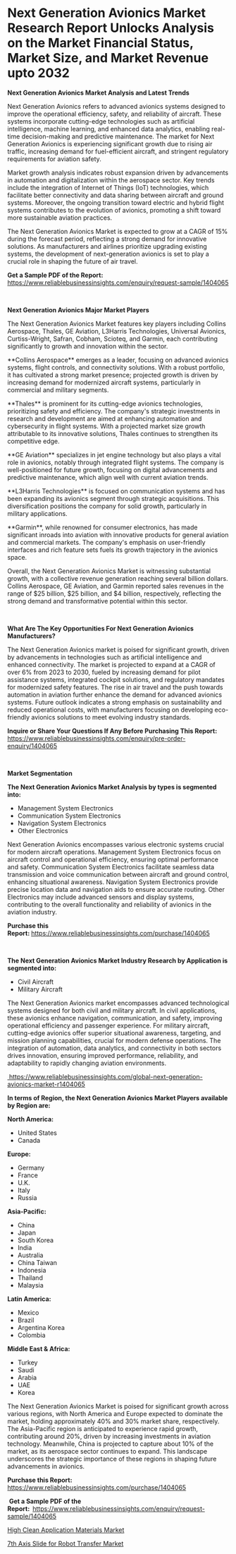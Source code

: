 <p><h1>Next Generation Avionics Market Research Report Unlocks Analysis on the Market Financial Status, Market Size, and Market Revenue upto 2032</h1></p><p><strong>Next Generation Avionics Market Analysis and Latest Trends</strong></p>
<p><p>Next Generation Avionics refers to advanced avionics systems designed to improve the operational efficiency, safety, and reliability of aircraft. These systems incorporate cutting-edge technologies such as artificial intelligence, machine learning, and enhanced data analytics, enabling real-time decision-making and predictive maintenance. The market for Next Generation Avionics is experiencing significant growth due to rising air traffic, increasing demand for fuel-efficient aircraft, and stringent regulatory requirements for aviation safety.</p><p>Market growth analysis indicates robust expansion driven by advancements in automation and digitalization within the aerospace sector. Key trends include the integration of Internet of Things (IoT) technologies, which facilitate better connectivity and data sharing between aircraft and ground systems. Moreover, the ongoing transition toward electric and hybrid flight systems contributes to the evolution of avionics, promoting a shift toward more sustainable aviation practices.</p><p>The Next Generation Avionics Market is expected to grow at a CAGR of 15% during the forecast period, reflecting a strong demand for innovative solutions. As manufacturers and airlines prioritize upgrading existing systems, the development of next-generation avionics is set to play a crucial role in shaping the future of air travel.</p></p>
<p><strong>Get a Sample PDF of the Report:&nbsp;</strong> <a href="https://www.reliablebusinessinsights.com/enquiry/request-sample/1404065?utm_campaign=1091&utm_medium=2&utm_source=Github&utm_content=ia&utm_term=13012025&utm_id=next-generation-avionics">https://www.reliablebusinessinsights.com/enquiry/request-sample/1404065</a></p>
<p>&nbsp;</p>
<p><strong>Next Generation Avionics Major Market Players</strong></p>
<p><p>The Next Generation Avionics Market features key players including Collins Aerospace, Thales, GE Aviation, L3Harris Technologies, Universal Avionics, Curtiss-Wright, Safran, Cobham, Scioteq, and Garmin, each contributing significantly to growth and innovation within the sector.</p><p>**Collins Aerospace** emerges as a leader, focusing on advanced avionics systems, flight controls, and connectivity solutions. With a robust portfolio, it has cultivated a strong market presence; projected growth is driven by increasing demand for modernized aircraft systems, particularly in commercial and military segments.</p><p>**Thales** is prominent for its cutting-edge avionics technologies, prioritizing safety and efficiency. The company's strategic investments in research and development are aimed at enhancing automation and cybersecurity in flight systems. With a projected market size growth attributable to its innovative solutions, Thales continues to strengthen its competitive edge.</p><p>**GE Aviation** specializes in jet engine technology but also plays a vital role in avionics, notably through integrated flight systems. The company is well-positioned for future growth, focusing on digital advancements and predictive maintenance, which align well with current aviation trends.</p><p>**L3Harris Technologies** is focused on communication systems and has been expanding its avionics segment through strategic acquisitions. This diversification positions the company for solid growth, particularly in military applications.</p><p>**Garmin**, while renowned for consumer electronics, has made significant inroads into aviation with innovative products for general aviation and commercial markets. The company's emphasis on user-friendly interfaces and rich feature sets fuels its growth trajectory in the avionics space.</p><p>Overall, the Next Generation Avionics Market is witnessing substantial growth, with a collective revenue generation reaching several billion dollars. Collins Aerospace, GE Aviation, and Garmin reported sales revenues in the range of $25 billion, $25 billion, and $4 billion, respectively, reflecting the strong demand and transformative potential within this sector.</p></p>
<p>&nbsp;</p>
<p><strong>What Are The Key Opportunities For Next Generation Avionics Manufacturers?</strong></p>
<p><p>The Next Generation Avionics market is poised for significant growth, driven by advancements in technologies such as artificial intelligence and enhanced connectivity. The market is projected to expand at a CAGR of over 6% from 2023 to 2030, fueled by increasing demand for pilot assistance systems, integrated cockpit solutions, and regulatory mandates for modernized safety features. The rise in air travel and the push towards automation in aviation further enhance the demand for advanced avionics systems. Future outlook indicates a strong emphasis on sustainability and reduced operational costs, with manufacturers focusing on developing eco-friendly avionics solutions to meet evolving industry standards.</p></p>
<p><strong>Inquire or Share Your Questions If Any Before Purchasing This Report:</strong> <a href="https://www.reliablebusinessinsights.com/enquiry/pre-order-enquiry/1404065?utm_campaign=1091&utm_medium=2&utm_source=Github&utm_content=ia&utm_term=13012025&utm_id=next-generation-avionics">https://www.reliablebusinessinsights.com/enquiry/pre-order-enquiry/1404065</a></p>
<p>&nbsp;</p>
<p><strong>Market Segmentation</strong></p>
<p><strong>The Next Generation Avionics Market Analysis by types is segmented into:</strong></p>
<p><ul><li>Management System Electronics</li><li>Communication System Electronics</li><li>Navigation System Electronics</li><li>Other Electronics</li></ul></p>
<p><p>Next Generation Avionics encompasses various electronic systems crucial for modern aircraft operations. Management System Electronics focus on aircraft control and operational efficiency, ensuring optimal performance and safety. Communication System Electronics facilitate seamless data transmission and voice communication between aircraft and ground control, enhancing situational awareness. Navigation System Electronics provide precise location data and navigation aids to ensure accurate routing. Other Electronics may include advanced sensors and display systems, contributing to the overall functionality and reliability of avionics in the aviation industry.</p></p>
<p><strong>Purchase this Report:&nbsp;</strong><a href="https://www.reliablebusinessinsights.com/purchase/1404065?utm_campaign=1091&utm_medium=2&utm_source=Github&utm_content=ia&utm_term=13012025&utm_id=next-generation-avionics">https://www.reliablebusinessinsights.com/purchase/1404065</a></p>
<p>&nbsp;</p>
<p><strong>The Next Generation Avionics Market Industry Research by Application is segmented into:</strong></p>
<p><ul><li>Civil Aircraft</li><li>Military Aircraft</li></ul></p>
<p><p>The Next Generation Avionics market encompasses advanced technological systems designed for both civil and military aircraft. In civil applications, these avionics enhance navigation, communication, and safety, improving operational efficiency and passenger experience. For military aircraft, cutting-edge avionics offer superior situational awareness, targeting, and mission planning capabilities, crucial for modern defense operations. The integration of automation, data analytics, and connectivity in both sectors drives innovation, ensuring improved performance, reliability, and adaptability to rapidly changing aviation environments.</p></p>
<p><a href="https://www.reliablebusinessinsights.com/global-next-generation-avionics-market-r1404065?utm_campaign=1091&utm_medium=2&utm_source=Github&utm_content=ia&utm_term=13012025&utm_id=next-generation-avionics">&nbsp;https://www.reliablebusinessinsights.com/global-next-generation-avionics-market-r1404065</a></p>
<p><strong>In terms of Region, the Next Generation Avionics Market Players available by Region are:</strong></p>
<p>
    <p> <strong> North America: </strong>
        <ul>
            <li>United States</li>
            <li>Canada</li>
        </ul>
        </p> 
    <p> <strong> Europe: </strong>
        <ul>
            <li>Germany</li>
            <li>France</li>
            <li>U.K.</li>
            <li>Italy</li>
            <li>Russia</li>
        </ul>
        </p> 
    <p> <strong> Asia-Pacific: </strong>
        <ul>
            <li>China</li>
            <li>Japan</li>
            <li>South Korea</li>
            <li>India</li>
            <li>Australia</li>
            <li>China Taiwan</li>
            <li>Indonesia</li>
            <li>Thailand</li>
            <li>Malaysia</li>
        </ul>
        </p> 
    <p> <strong> Latin America: </strong>
        <ul>
            <li>Mexico</li>
            <li>Brazil</li>
            <li>Argentina Korea</li>
            <li>Colombia</li>
        </ul>
        </p> 
    <p> <strong> Middle East & Africa: </strong>
        <ul>
            <li>Turkey</li>
            <li>Saudi</li>
            <li>Arabia</li>
            <li>UAE</li>
            <li>Korea</li>
        </ul>
    </p>
    </p>
<p><p>The Next Generation Avionics Market is poised for significant growth across various regions, with North America and Europe expected to dominate the market, holding approximately 40% and 30% market share, respectively. The Asia-Pacific region is anticipated to experience rapid growth, contributing around 20%, driven by increasing investments in aviation technology. Meanwhile, China is projected to capture about 10% of the market, as its aerospace sector continues to expand. This landscape underscores the strategic importance of these regions in shaping future advancements in avionics.</p></p>
<p><strong>Purchase this Report: </strong><a href="https://www.reliablebusinessinsights.com/purchase/1404065?utm_campaign=1091&utm_medium=2&utm_source=Github&utm_content=ia&utm_term=13012025&utm_id=next-generation-avionics">https://www.reliablebusinessinsights.com/purchase/1404065</a></p>
<p>&nbsp;<strong>Get a Sample PDF of the Report:&nbsp;&nbsp;</strong><a href="https://www.reliablebusinessinsights.com/enquiry/request-sample/1404065?utm_campaign=1091&utm_medium=2&utm_source=Github&utm_content=ia&utm_term=13012025&utm_id=next-generation-avionics">https://www.reliablebusinessinsights.com/enquiry/request-sample/1404065</a></p>
<p><strong></strong></p>
<p><p><a href="https://github.com/raffadongraffadong/Market-Research-Report-List-1/blob/main/high-clean-application-materials-market.md?utm_campaign=1091&utm_medium=2&utm_source=Github&utm_content=ia&utm_term=13012025&utm_id=next-generation-avionics">High Clean Application Materials Market</a></p><p><a href="https://github.com/dolorespeddico90/Market-Research-Report-List-1/blob/main/7th-axis-slide-for-robot-transfer-market.md?utm_campaign=1091&utm_medium=2&utm_source=Github&utm_content=ia&utm_term=13012025&utm_id=next-generation-avionics">7th Axis Slide for Robot Transfer Market</a></p></p>